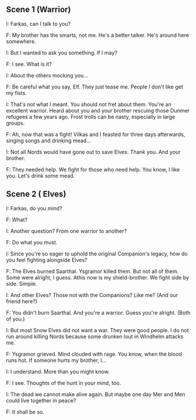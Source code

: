 ## Scene 1 (Warrior)

I: Farkas, can I talk to you?

F: My brother has the smarts, not me. He's a better talker. He's around here somewhere.

I: But I wanted to ask you something. If I may?

F: I see. What is it?

I: About the others mocking you...

F: Be careful what you say, Elf. They just tease me. People I don't like get my fists.

I: That's not what I meant. You should not fret about them. You're an excellent warrior. Heard about you and your brother rescuing those Dunmer refugees a few years ago. Frost trolls can be nasty, especially in large groups.
   
F: Ah, now that was a fight! Vilkas and I feasted for three days afterwards, singing songs and drinking mead...

I: Not all Nords would have gone out to save Elves. Thank you. And your brother.

F: They needed help. We fight for those who need help. You know, I like you. Let's drink some mead.

## Scene 2 ( Elves)

I: Farkas, do you mind?

F: What?

I: Another question? From one warrior to another?

F: Do what you must.

I: Since you're so eager to uphold the original Companion's legacy, how do you feel fighting alongside Elves?

F: The Elves burned Saarthal. Ysgramor killed them. But not all of them. Some were alright, I guess. Athis now is my shield-brother. We fight side by side. Simple.

I: And other Elves? Those not with the Companions? Like me? (And our friend here?)

F: You didn't burn Saarthal. And you're a warrior. Guess you're alright. (Both of you.)

I: But most Snow Elves did not want a war. They were good people. I do not run around killing Nords because some drunken lout in Windhelm attacks me.

F: Ysgramor grieved. Mind clouded with rage. You know, when the blood runs hot. If someone hurts my brother, I...

I: I understand. More than you might know.

F: I see. Thoughts of the hunt in your mind, too.

I: The dead we cannot make alive again. But maybe one day Mer and Men could live together in peace?

F: It shall be so.
